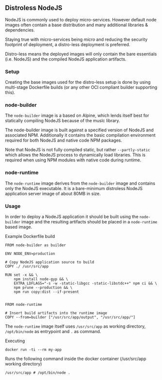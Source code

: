 ## Distroless NodeJS ##

NodeJS is commonly used to deploy micro-services. However default node images often contain a base distribution and many additional libraries & dependencies.

Staying true with micro-services being _micro_ and reducing the security footprint of deployment, a distro-less deployment is preferred.

Distro-less means the deployed images will only contain the bare essentials (i.e. NodeJS) and the compiled NodeJS application artifacts.

### Setup ###

Creating the base images used for the distro-less setup is done by using multi-stage Dockerfile builds (or any other OCI compliant builder supporting this).

### node-builder ###

The `node-builder` image is a based on Alpine, which lends itself best for statically compiling NodeJS because of the muslc library.

The node-builder image is built against a specified version of NodeJS and associated NPM.
Additionally it contains the basic compilation environment required for both NodeJS and native code NPM packages.

Note that NodeJS is not fully compiled static, but rather `--partly-static` which allows the NodeJS process to dynamically load libraries. This is required when using NPM modules with native code during runtime.

### node-runtime ###

The `node-runtime` image derives from the `node-builder` image and contains only the NodeJS executable. It is a bare-minimum distroless NodeJS application server image of about 80MB in size.

### Usage ###

In order to deploy a NodeJS application it should be built using the `node-builder` image and the resulting artifacts should be placed in a `node-runtime` based image.

Example Dockerfile build
   
    FROM node-builder as builder

    ENV NODE_ENV=production

    # Copy NodeJS application source to build
    COPY ./ /usr/src/app

    RUN set -x && \
        npm install node-gyp && \
        EXTRA_LDFLAGS="-s -w -static-libgcc -static-libstdc++" npm ci && \
        npm prune --production && \
        npm run copy:dist --if-present

    
    FROM node-runtime

    # Insert build artifacts into the runtime image
    COPY --from=builder ["/usr/src/app/output", "/usr/src/app/"]

The `node-runtime` image itself uses `/usr/src/app` as working directory, `/opt/bin/node` as entrypoint and `.` as command.

Executing

    docker run -ti --rm my-app

Runs the following command inside the docker container (/usr/src/app working directory)

    /usr/src/app # /opt/bin/node .

